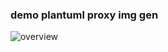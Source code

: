 ### demo plantuml proxy img gen
![overview](http://www.plantuml.com/plantuml/proxy?cache=no&src=https://raw.githubusercontent.com/tuannm99/note/master/assets/overview.iuml)

